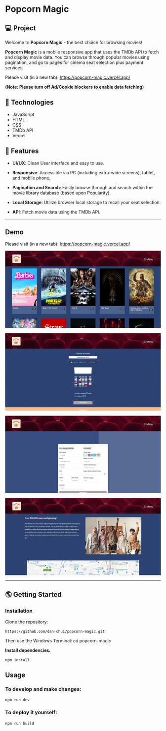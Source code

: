 # Popcorn Magic

## 💻 Project
Welcome to **Popcorn Magic** - the best choice for browsing movies!

**Popcorn Magic** is a mobile responsive app that uses the TMDb API to fetch and display movie data. You can browse through popular movies using pagination, and go to pages for cinema seat selection plus payment services.

Please visit (in a new tab): https://popcorn-magic.vercel.app/

**(Note: Please turn off Ad/Cookie blockers to enable data fetching)**

## 🚀 Technologies

- JavaScript
- HTML
- CSS
- TMDb API
- Vercel

## 💫 Features

- **UI/UX**: Clean User interface and easy to use.

- **Responsive**: Accessible via PC (including extra-wide screens), tablet, and mobile phone.
  
- **Pagination and Search**: Easily browse through and search within the movie library database (based upon Popularity).

- **Local Storage**: Utilize browser local storage to recall your seat selection.

- **API**: Fetch movie data using the TMDb API.

---

## Demo

Please visit (in a new tab): https://popcorn-magic.vercel.app/

![](/assets/screenshot1.webp)

![](/assets/screenshot2.webp)

![](/assets/screenshot3.webp)

![](/assets/screenshot4.webp)

---

## 🌎 Getting Started

### Installation

Clone the repository:

```
https://github.com/dan-chui/popcorn-magic.git
```

Then use the Windows Terminal: cd popcorn-magic


**Install dependencies:**

```
npm install
```

## Usage
### To develop and make changes:

```
npm run dev
```

### To deploy it yourself:

```
npm run build
```
